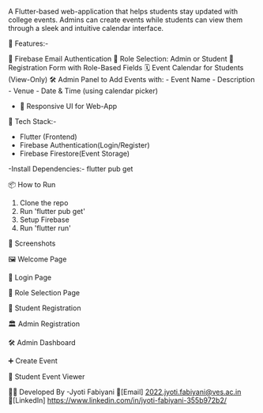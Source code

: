 A Flutter-based web-application that helps students stay updated with college events. Admins can create events while students can view them through a sleek and intuitive calendar interface.

🚀 Features:-

 🔐 Firebase Email Authentication
 👤 Role Selection: Admin or Student
 🧾 Registration Form with Role-Based Fields
 🗓️ Event Calendar for Students (View-Only)
 🛠️ Admin Panel to Add Events with:
    - Event Name
    - Description
    - Venue
    - Date & Time (using calendar picker)
- 📱 Responsive UI for Web-App
 
🧪 Tech Stack:-

- Flutter (Frontend)
- Firebase Authentication(Login/Register)
- Firebase Firestore(Event Storage)
 
-Install Dependencies:-
   flutter pub get

📦 How to Run

 1. Clone the repo  
 2. Run 'flutter pub get' 
 3. Setup Firebase  
 4. Run 'flutter run'

📸 Screenshots

🖼️ Welcome Page


🔐 Login Page


🧭 Role Selection Page


📝 Student Registration


🏛️ Admin Registration


🛠️ Admin Dashboard


➕ Create Event


📅 Student Event Viewer


👩‍💻 Developed By
   -Jyoti Fabiyani 
 📧[Email] 2022.jyoti.fabiyani@ves.ac.in
 🔗[LinkedIn] https://www.linkedin.com/in/jyoti-fabiyani-355b972b2/
